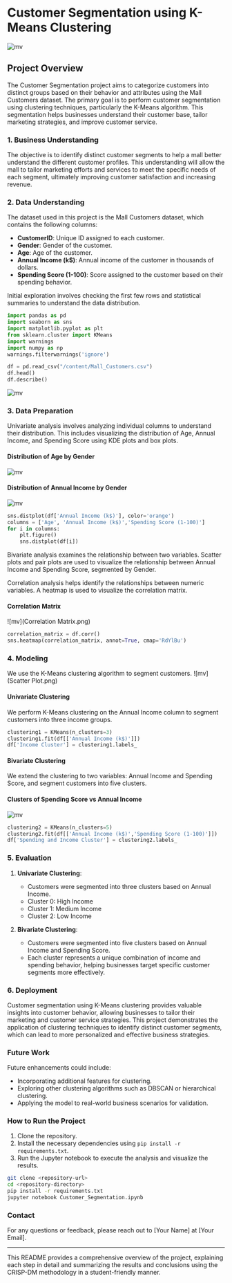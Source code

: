 # Customer Segmentation using K-Means Clustering
 ![mv](gg.webp)

## Project Overview

The Customer Segmentation project aims to categorize customers into distinct groups based on their behavior and attributes using the Mall Customers dataset. The primary goal is to perform customer segmentation using clustering techniques, particularly the K-Means algorithm. This segmentation helps businesses understand their customer base, tailor marketing strategies, and improve customer service.

### 1. Business Understanding

The objective is to identify distinct customer segments to help a mall better understand the different customer profiles. This understanding will allow the mall to tailor marketing efforts and services to meet the specific needs of each segment, ultimately improving customer satisfaction and increasing revenue.

### 2. Data Understanding

The dataset used in this project is the Mall Customers dataset, which contains the following columns:

- **CustomerID**: Unique ID assigned to each customer.
- **Gender**: Gender of the customer.
- **Age**: Age of the customer.
- **Annual Income (k$)**: Annual income of the customer in thousands of dollars.
- **Spending Score (1-100)**: Score assigned to the customer based on their spending behavior.

Initial exploration involves checking the first few rows and statistical summaries to understand the data distribution.

```python
import pandas as pd
import seaborn as sns
import matplotlib.pyplot as plt
from sklearn.cluster import KMeans
import warnings
import numpy as np
warnings.filterwarnings('ignore')

df = pd.read_csv("/content/Mall_Customers.csv")
df.head()
df.describe()
```

 ![mv](gg.webp)
 

### 3. Data Preparation

Univariate analysis involves analyzing individual columns to understand their distribution. This includes visualizing the distribution of Age, Annual Income, and Spending Score using KDE plots and box plots.

#### Distribution of Age by Gender

![mv](Age.png)
 
#### Distribution of Annual Income by Gender

 ![mv](Income.png)

```python
sns.distplot(df['Annual Income (k$)'], color='orange')
columns = ['Age', 'Annual Income (k$)','Spending Score (1-100)']
for i in columns:
    plt.figure()
    sns.distplot(df[i])
```

Bivariate analysis examines the relationship between two variables. Scatter plots and pair plots are used to visualize the relationship between Annual Income and Spending Score, segmented by Gender.

Correlation analysis helps identify the relationships between numeric variables. A heatmap is used to visualize the correlation matrix.

#### Correlation Matrix

 ![mv](Correlation Matrix.png)

```python
correlation_matrix = df.corr()
sns.heatmap(correlation_matrix, annot=True, cmap='RdYlBu')
```

### 4. Modeling

We use the K-Means clustering algorithm to segment customers.
 ![mv](Scatter Plot.png)
 
#### Univariate Clustering

We perform K-Means clustering on the Annual Income column to segment customers into three income groups.

```python
clustering1 = KMeans(n_clusters=3)
clustering1.fit(df[['Annual Income (k$)']])
df['Income Cluster'] = clustering1.labels_
```

#### Bivariate Clustering

We extend the clustering to two variables: Annual Income and Spending Score, and segment customers into five clusters.

#### Clusters of Spending Score vs Annual Income

 ![mv](clusters.png)

```python
clustering2 = KMeans(n_clusters=5)
clustering2.fit(df[['Annual Income (k$)','Spending Score (1-100)']])
df['Spending and Income Cluster'] = clustering2.labels_
```

### 5. Evaluation

1. **Univariate Clustering**:
   - Customers were segmented into three clusters based on Annual Income.
   - Cluster 0: High Income
   - Cluster 1: Medium Income
   - Cluster 2: Low Income

2. **Bivariate Clustering**:
   - Customers were segmented into five clusters based on Annual Income and Spending Score.
   - Each cluster represents a unique combination of income and spending behavior, helping businesses target specific customer segments more effectively.

### 6. Deployment

Customer segmentation using K-Means clustering provides valuable insights into customer behavior, allowing businesses to tailor their marketing and customer service strategies. This project demonstrates the application of clustering techniques to identify distinct customer segments, which can lead to more personalized and effective business strategies.

### Future Work

Future enhancements could include:

- Incorporating additional features for clustering.
- Exploring other clustering algorithms such as DBSCAN or hierarchical clustering.
- Applying the model to real-world business scenarios for validation.

### How to Run the Project

1. Clone the repository.
2. Install the necessary dependencies using `pip install -r requirements.txt`.
3. Run the Jupyter notebook to execute the analysis and visualize the results.

```bash
git clone <repository-url>
cd <repository-directory>
pip install -r requirements.txt
jupyter notebook Customer_Segmentation.ipynb
```

### Contact

For any questions or feedback, please reach out to [Your Name] at [Your Email].

---

This README provides a comprehensive overview of the project, explaining each step in detail and summarizing the results and conclusions using the CRISP-DM methodology in a student-friendly manner.
